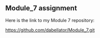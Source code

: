 ## Module_7 assignment
Here is the link to my Module 7 repository:

https://github.com/dabellator/Module_7.git
